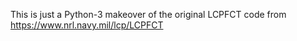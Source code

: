 This is just a Python-3 makeover of the original LCPFCT code from https://www.nrl.navy.mil/lcp/LCPFCT
